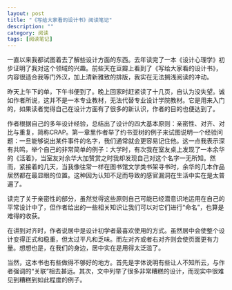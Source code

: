 ```yaml
---
layout: post
title: "《写给大家看的设计书》阅读笔记"
description: ""
category: 阅读
tags: [阅读笔记]
---
```


一直以来我都试图着去了解些设计方面的东西。去年读完了一本《设计心理学》初步证明了我对这个领域的兴趣。前些天在豆瓣上看到了《写给大家看的设计书》，内容很适合我等门外汉，加上清新雅致的排版，我实在无法搁浅阅读的冲动。

昨天上午下的单，下午书便到了。晚上回家时赶紧读了十几页，自认为没失望。诚如作者所说，这并不是一本专业教材，无法代替专业设计学院教材。它是用来入门的，如果读者觉得自己在设计方面有了很多的新认识，作者的目的也便达到了。

作者根据自己的多年设计经验，总结出了设计的四大基本原则：亲密性、对齐、对比与重复，简称CRAP。第一章里作者举了约书亚树的例子来试图说明一个经验问题：一旦能够说出某件事件的名字，我们通常就会更容易记住他。这一点我表示深有共鸣，举个自己的非常简单的例子：大学时，有次我在室友桌上发现了一本余华的《活着》，当室友对余华大加赞赏之时我却发现自己对这个名字一无所知。然而，紧接着的几天，当我像往常一样在图书馆文学类书架寻书时，余华的几本作品居然都在最显眼的位置。这种因为认知不足而导致的感官漏洞在生活中实在是太普遍了。

读完了关于亲密性的部分，虽然觉得这些原则自己可能已经潜意识地运用在自己的平常设计中了，但作者给出的一些相关知识让我们可以对它们进行“命名”，也算是难得的收获。

在讲到对齐时，作者说居中是设计初学者最喜欢使用的方式。虽然居中会使整个设计变得正式和稳重，但太过平凡和乏味。而左对齐或者右对齐则会使页面更有力量。想想也是，在我们的身边，居中实在是用得太泛滥了。

当然，这本书也有些做得不够好的地方。首先是字体说明有些让人不知所云，与作者强调的“关联”相去甚远。其次，文中列举了很多非常糟糕的设计，而现实中很难见到糟糕到如此程度的例子。
